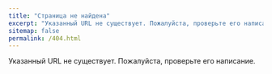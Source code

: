 ```yaml
---
title: "Страница не найдена"
excerpt: "Указанный URL не существует. Пожалуйста, проверьте его написание."
sitemap: false
permalink: /404.html
---
```


Указанный URL не существует. Пожалуйста, проверьте его написание.
